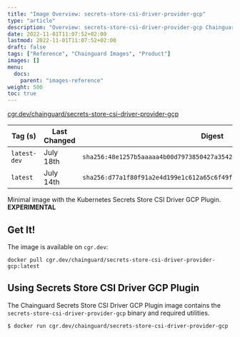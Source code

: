 ```yaml
---
title: "Image Overview: secrets-store-csi-driver-provider-gcp"
type: "article"
description: "Overview: secrets-store-csi-driver-provider-gcp Chainguard Image"
date: 2022-11-01T11:07:52+02:00
lastmod: 2022-11-01T11:07:52+02:00
draft: false
tags: ["Reference", "Chainguard Images", "Product"]
images: []
menu:
  docs:
    parent: "images-reference"
weight: 500
toc: true
---
```


[cgr.dev/chainguard/secrets-store-csi-driver-provider-gcp](https://github.com/chainguard-images/images/tree/main/images/secrets-store-csi-driver-provider-gcp)

| Tag (s)       | Last Changed | Digest                                                                    |
|---------------|--------------|---------------------------------------------------------------------------|
|  `latest-dev` | July 18th    | `sha256:48e1257b5aaaaa4b00d7973850427a3542ee4db74102aa3d3b6fda1d17935004` |
|  `latest`     | July 14th    | `sha256:d77a1f80f91a2e4d199e1c612a65c6f49f1c01d1c6e0099c5055d0efe72494f0` |



Minimal image with the Kubernetes Secrets Store CSI Driver GCP Plugin. **EXPERIMENTAL**

## Get It!

The image is available on `cgr.dev`:

```
docker pull cgr.dev/chainguard/secrets-store-csi-driver-provider-gcp:latest
```

## Using Secrets Store CSI Driver GCP Plugin

The Chainguard Secrets Store CSI Driver GCP Plugin image contains the `secrets-store-csi-driver-provider-gcp` binary and required utilities.

```shell
$ docker run cgr.dev/chainguard/secrets-store-csi-driver-provider-gcp
```

